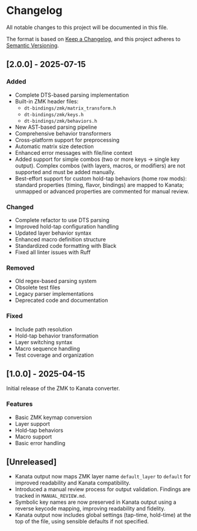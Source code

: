 # Changelog

All notable changes to this project will be documented in this file.

The format is based on [Keep a Changelog](https://keepachangelog.com/en/1.0.0/),
and this project adheres to [Semantic Versioning](https://semver.org/spec/v2.0.0.html).

## [2.0.0] - 2025-07-15

### Added
- Complete DTS-based parsing implementation
- Built-in ZMK header files:
  - `dt-bindings/zmk/matrix_transform.h`
  - `dt-bindings/zmk/keys.h`
  - `dt-bindings/zmk/behaviors.h`
- New AST-based parsing pipeline
- Comprehensive behavior transformers
- Cross-platform support for preprocessing
- Automatic matrix size detection
- Enhanced error messages with file/line context
- Added support for simple combos (two or more keys → single key output). Complex combos (with layers, macros, or modifiers) are not supported and must be added manually.
- Best-effort support for custom hold-tap behaviors (home row mods): standard properties (timing, flavor, bindings) are mapped to Kanata; unmapped or advanced properties are commented for manual review.

### Changed
- Complete refactor to use DTS parsing
- Improved hold-tap configuration handling
- Updated layer behavior syntax
- Enhanced macro definition structure
- Standardized code formatting with Black
- Fixed all linter issues with Ruff

### Removed
- Old regex-based parsing system
- Obsolete test files
- Legacy parser implementations
- Deprecated code and documentation

### Fixed
- Include path resolution
- Hold-tap behavior transformation
- Layer switching syntax
- Macro sequence handling
- Test coverage and organization

## [1.0.0] - 2025-04-15

Initial release of the ZMK to Kanata converter.

### Features
- Basic ZMK keymap conversion
- Layer support
- Hold-tap behaviors
- Macro support
- Basic error handling

## [Unreleased]
- Kanata output now maps ZMK layer name `default_layer` to `default` for improved readability and Kanata compatibility.
- Introduced a manual review process for output validation. Findings are tracked in `MANUAL_REVIEW.md`.
- Symbolic key names are now preserved in Kanata output using a reverse keycode mapping, improving readability and fidelity.
- Kanata output now includes global settings (tap-time, hold-time) at the top of the file, using sensible defaults if not specified. 